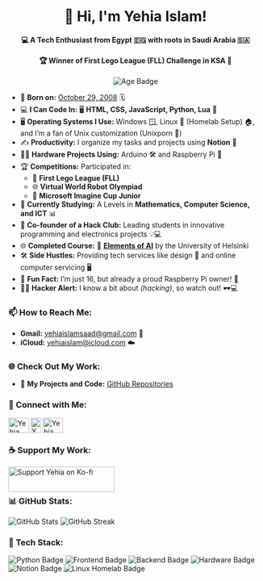 <h1 align="center">👋 Hi, I'm Yehia Islam!</h1>
<h4 align="center">
  💻 A Tech Enthusiast from Egypt 🇪🇬 with roots in Saudi Arabia 🇸🇦 <br><br>
  🏆 Winner of First Lego League (FLL) Challenge in KSA 🤖
</h4>

<p align="center">
  <img src="https://img.shields.io/badge/Age-16-blue" alt="Age Badge">
</p>

- 🎂 **Born on:** [October 29, 2008](https://www.timeanddate.com/date/birthday.html?d1=29&m1=10&y1=2008) 🗓️
- 💻 **I Can Code In:** 🖥️ **HTML, CSS, JavaScript, Python, Lua** 🚀
- 🖥️ **Operating Systems I Use:** Windows 🪟, Linux 🐧 (Homelab Setup) 🏠, and I’m a fan of Unix customization (Unixporn 🌈)
- ✍️ **Productivity:** I organize my tasks and projects using **Notion** 📝
- 🧑‍🔧 **Hardware Projects Using:** Arduino 🛠️ and Raspberry Pi 🍓
- 🏆 **Competitions:** Participated in:
  - 🥇 **First Lego League (FLL)**
  - 🌐 **Virtual World Robot Olympiad**
  - 🌟 **Microsoft Imagine Cup Junior**
- 📖 **Currently Studying:** A Levels in **Mathematics, Computer Science, and ICT** 📊
- 🤝 **Co-founder of a Hack Club:** Leading students in innovative programming and electronics projects 💡💻
- 🌐 **Completed Course:** 🧠 **[Elements of AI](https://www.elementsofai.com/)** by the University of Helsinki
- 🛠️ **Side Hustles:** Providing tech services like design 🎨 and online computer servicing 🖥️
- 🤩 **Fun Fact:** I’m just 16, but already a proud Raspberry Pi owner! 🍓
- 🕵️‍♂️ **Hacker Alert:** I know a bit about *(hacking)*, so watch out! 🕶️💻

### 📫 How to Reach Me:
- **Gmail:** [yehiaislamsaad@gmail.com](mailto:yehiaislamsaad@gmail.com) 📧
- **iCloud:** [yehiaislam@icloud.com](mailto:yehiaislam@icloud.com) ☁️

### 🌐 Check Out My Work:
- 🔗 **My Projects and Code:** [GitHub Repositories](https://github.com/Pilotwar81)

### 💬 Connect with Me:
<p align="left">
  <a href="https://www.facebook.com/yehia.islam.104" target="_blank"><img align="center" src="https://raw.githubusercontent.com/rahuldkjain/github-profile-readme-generator/master/src/images/icons/Social/facebook.svg" alt="Yehia Islam Facebook" height="30" width="40" /></a>
  <a href="https://www.instagram.com/_yehia.islam_/" target="_blank"><img align="center" src="https://raw.githubusercontent.com/rahuldkjain/github-profile-readme-generator/master/src/images/icons/Social/instagram.svg" alt="Yehia Islam Instagram" height="30" width="20" /></a>
  <a href="https://www.linkedin.com/in/yehia-islam-0992521b5/" target="_blank"><img align="center" src="https://img.icons8.com/?size=100&id=13930&format=png&color=000000" alt="Yehia Islam LinkedIn" height="30" width="40" /></a>
</p>

### ☕ Support My Work:
<p>
  <a href="https://ko-fi.com/yehiaislam"><img align="left" src="https://cdn.ko-fi.com/cdn/kofi3.png?v=3" height="50" width="210" alt="Support Yehia on Ko-fi" /></a>
</p>
<br><br>

### 📊 GitHub Stats:
<p align="left">
  <img src="https://github-readme-stats.vercel.app/api?username=Pilotwar81&show_icons=true&theme=radical" alt="GitHub Stats" />
  <img src="https://github-readme-streak-stats.herokuapp.com/?user=Pilotwar81&theme=radical" alt="GitHub Streak" />
</p>

### 🎯 Tech Stack:
<p align="left">
  <img src="https://img.shields.io/badge/Code-Python-blue?logo=python&logoColor=white" alt="Python Badge">
  <img src="https://img.shields.io/badge/Frontend-HTML%20%7C%20CSS%20%7C%20JavaScript-yellow?logo=html5&logoColor=white" alt="Frontend Badge">
  <img src="https://img.shields.io/badge/Backend-Lua%20%7C%20Node.js-green?logo=node.js&logoColor=white" alt="Backend Badge">
  <img src="https://img.shields.io/badge/Hardware-Arduino%20%7C%20Raspberry%20Pi-orange?logo=arduino&logoColor=white" alt="Hardware Badge">
  <img src="https://img.shields.io/badge/Productivity-Notion-black?logo=notion&logoColor=white" alt="Notion Badge">
  <img src="https://img.shields.io/badge/Linux%20Homelab-Setup-green?logo=linux&logoColor=white" alt="Linux Homelab Badge">
</p>
